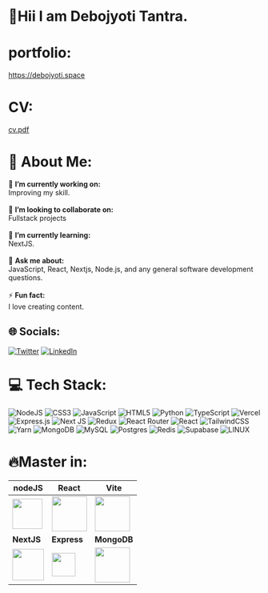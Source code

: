 # 🌲Hii I am Debojyoti Tantra.

# portfolio:
<a href="https://debojyoti.space"><u>https://debojyoti.space</u></a>

# CV:
<a href="https://drive.google.com/drive/folders/1iWNCLtEa8b6oHyyxj0JLOVWMGynwBRj8?usp=drive_link"><u>cv.pdf</u></a>

# 💫 About Me:
🔭 **I’m currently working on:**  <br>Improving my skill.<br><br>👯 **I’m looking to collaborate on:**  <br>Fullstack projects<br><br>🌱 **I’m currently learning:**  <br>NextJS.<br><br>💬 **Ask me about:**  <br>JavaScript, React, Nextjs, Node.js, and any general software development questions.<br><br>⚡ **Fun fact:**  <br>I love creating content.


## 🌐 Socials:
[![Twitter](https://img.shields.io/badge/Twitter-%231DA1F2.svg?logo=Twitter&logoColor=white)](https://x.com/debojyotitantra)
[![LinkedIn](https://img.shields.io/badge/LinkedIn-%230077B5.svg?logo=linkedin&logoColor=white)](https://www.linkedin.com/in/debojyoti-tantra-369528343)

# 💻 Tech Stack:
![NodeJS](https://img.shields.io/badge/node.js-6DA55F?style=for-the-badge&logo=node.js&logoColor=white)  ![CSS3](https://img.shields.io/badge/css3-%231572B6.svg?style=for-the-badge&logo=css3&logoColor=white) ![JavaScript](https://img.shields.io/badge/javascript-%23323330.svg?style=for-the-badge&logo=javascript&logoColor=%23F7DF1E) ![HTML5](https://img.shields.io/badge/html5-%23E34F26.svg?style=for-the-badge&logo=html5&logoColor=white)   ![Python](https://img.shields.io/badge/python-3670A0?style=for-the-badge&logo=python&logoColor=ffdd54)  ![TypeScript](https://img.shields.io/badge/typescript-%23007ACC.svg?style=for-the-badge&logo=typescript&logoColor=white) ![Vercel](https://img.shields.io/badge/vercel-%23000000.svg?style=for-the-badge&logo=vercel&logoColor=white)  ![Express.js](https://img.shields.io/badge/express.js-%23404d59.svg?style=for-the-badge&logo=express&logoColor=%2361DAFB) ![Next JS](https://img.shields.io/badge/Next-black?style=for-the-badge&logo=next.js&logoColor=white)  ![Redux](https://img.shields.io/badge/redux-%23593d88.svg?style=for-the-badge&logo=redux&logoColor=white)  ![React Router](https://img.shields.io/badge/React_Router-CA4245?style=for-the-badge&logo=react-router&logoColor=white) ![React](https://img.shields.io/badge/react-%2320232a.svg?style=for-the-badge&logo=react&logoColor=%2361DAFB) ![TailwindCSS](https://img.shields.io/badge/tailwindcss-%2338B2AC.svg?style=for-the-badge&logo=tailwind-css&logoColor=white) ![Yarn](https://img.shields.io/badge/yarn-%232C8EBB.svg?style=for-the-badge&logo=yarn&logoColor=white) ![MongoDB](https://img.shields.io/badge/MongoDB-%234ea94b.svg?style=for-the-badge&logo=mongodb&logoColor=white) ![MySQL](https://img.shields.io/badge/mysql-%2300f.svg?style=for-the-badge&logo=mysql&logoColor=white) ![Postgres](https://img.shields.io/badge/postgres-%23316192.svg?style=for-the-badge&logo=postgresql&logoColor=white) ![Redis](https://img.shields.io/badge/redis-%23DD0031.svg?style=for-the-badge&logo=redis&logoColor=white) 	![Supabase](https://img.shields.io/badge/Supabase-3ECF8E?style=for-the-badge&logo=supabase&logoColor=white) ![LINUX](https://img.shields.io/badge/Linux-FCC624?style=for-the-badge&logo=linux&logoColor=black) 

# 🔥Master in:
| nodeJS | React | Vite  |
|--|--|--|
| <img src="https://academyclass.com/wp-content/uploads/2021/11/ACCL-NodeJS.png" height=60px > | <img src="https://encrypted-tbn0.gstatic.com/images?q=tbn:ANd9GcTKfxxgtvjoywpYYFjqCM2IByvFIxA6n40Wtw&s" height=70px > | <img src="https://th.bing.com/th/id/OIP.OWUxNWKn_02KOQ7ltyGsjQHaHa?w=500&h=500&dpr=1.9&pid=ImgDetMain" height=70px > |
| <b>NextJS</b> | <b>Express</b> | <b>MongoDB</b> |
| <img src="https://images.ctfassets.net/23aumh6u8s0i/6pjUKboBuFLvCKkE3esaFA/5f2101d6d2add5c615db5e98a553fc44/nextjs.jpeg" height=62.6px > | <img src="https://media.licdn.com/dms/image/D4D12AQEoYssSDR6VuA/article-cover_image-shrink_720_1280/0/1708761603252?e=2147483647&v=beta&t=Owpob53Sdv9TpYaKaAHsMunv-KD5t3kv25byg2UcTvw" height=47.4px > |  <img src="https://pbs.twimg.com/profile_images/1452637606559326217/GFz_P-5e_400x400.png" height=70px > |
